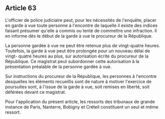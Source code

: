 Article 63
----
L'officier de police judiciaire peut, pour les nécessités de l'enquête, placer
en garde à vue toute personne à l'encontre de laquelle il existe des indices
faisant présumer qu'elle a commis ou tenté de commettre une infraction. Il en
informe dès le début de la garde à vue le procureur de la République.

La personne gardée à vue ne peut être retenue plus de vingt-quatre heures.
Toutefois, la garde à vue peut être prolongée pour un nouveau délai de vingt-
quatre heures au plus, sur autorisation écrite du procureur de la République. Ce
magistrat peut subordonner cette autorisation à la présentation préalable de la
personne gardée à vue.

Sur instructions du procureur de la République, les personnes à l'encontre
desquelles les éléments recueillis sont de nature à motiver l'exercice de
poursuites sont, à l'issue de la garde à vue, soit remises en liberté, soit
déférées devant ce magistrat.

Pour l'application du présent article, les ressorts des tribunaux de grande
instance de Paris, Nanterre, Bobigny et Créteil constituent un seul et même
ressort.
